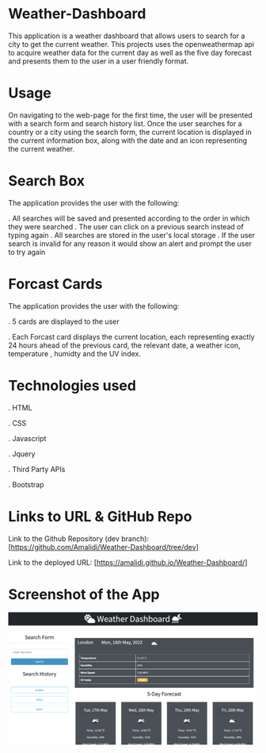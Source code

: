 # Weather-Dashboard

This application is a weather dashboard that allows users to search for a city to get the current weather. This projects uses the openweathermap api to acquire weather data for the current day as well as the five day forecast and presents them to the user in a user friendly format.

# Usage

On navigating to the web-page for the first time, the user will be presented with a search form and search history list. Once the user searches for a country or a city using the search form, the current location is displayed in the current information box, along with the date and an icon representing the current weather.

# Search Box

The application provides the user with the following:

. All searches will be saved and presented according to the order in which they were searched
. The user can click on a previous search instead of typing again
. All searches are stored in the user's local storage
. If the user search is invalid for any reason it would show an alert and prompt the user to try again

# Forcast Cards

The application provides the user with the following:

. 5 cards are displayed to the user

. Each Forcast card displays the current location, each representing exactly 24 hours ahead of the previous card, the relevant date, a weather icon, temperature , humidty and the UV index.

# Technologies used

. HTML

. CSS

. Javascript

. Jquery

. Third Party APIs

. Bootstrap

# Links to URL & GitHub Repo

Link to the Github Repository (dev branch):[https://github.com/Amalidi/Weather-Dashboard/tree/dev]

Link to the deployed URL: [https://amalidi.github.io/Weather-Dashboard/]

# Screenshot of the App

![Image of the project](./assets/images/weather-dashboard.png)
